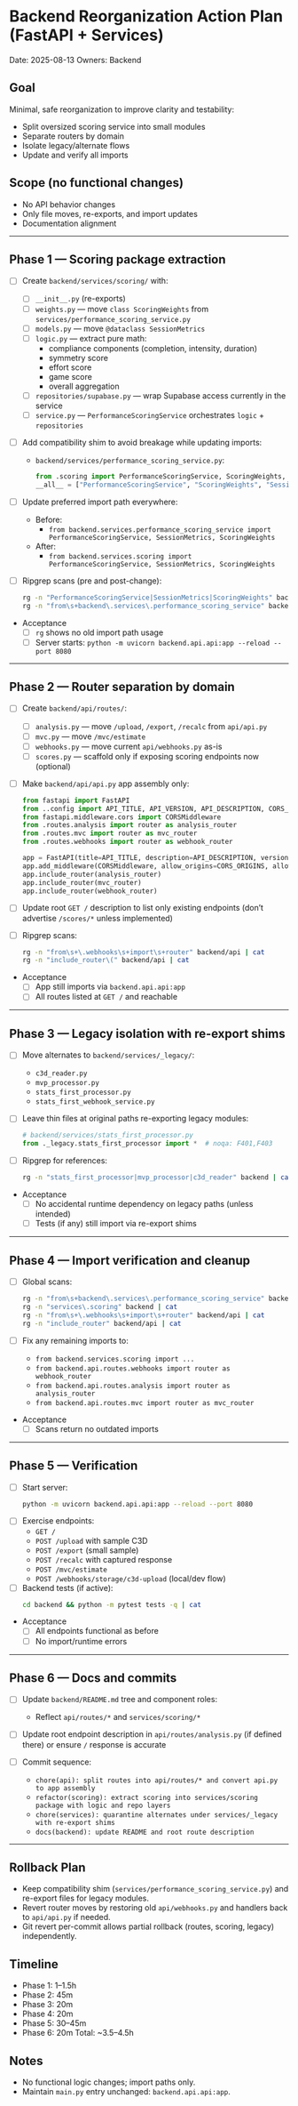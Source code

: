 # Backend Reorganization Action Plan (FastAPI + Services)
Date: 2025-08-13
Owners: Backend

## Goal
Minimal, safe reorganization to improve clarity and testability:
- Split oversized scoring service into small modules
- Separate routers by domain
- Isolate legacy/alternate flows
- Update and verify all imports

## Scope (no functional changes)
- No API behavior changes
- Only file moves, re-exports, and import updates
- Documentation alignment

---

## Phase 1 — Scoring package extraction

- [ ] Create `backend/services/scoring/` with:
  - [ ] `__init__.py` (re-exports)
  - [ ] `weights.py` — move `class ScoringWeights` from `services/performance_scoring_service.py`
  - [ ] `models.py` — move `@dataclass SessionMetrics`
  - [ ] `logic.py` — extract pure math:
    - compliance components (completion, intensity, duration)
    - symmetry score
    - effort score
    - game score
    - overall aggregation
  - [ ] `repositories/supabase.py` — wrap Supabase access currently in the service
  - [ ] `service.py` — `PerformanceScoringService` orchestrates `logic` + `repositories`

- [ ] Add compatibility shim to avoid breakage while updating imports:
  - `backend/services/performance_scoring_service.py`:
    ```python
    from .scoring import PerformanceScoringService, ScoringWeights, SessionMetrics
    __all__ = ["PerformanceScoringService", "ScoringWeights", "SessionMetrics"]
    ```

- [ ] Update preferred import path everywhere:
  - Before:
    - `from backend.services.performance_scoring_service import PerformanceScoringService, SessionMetrics, ScoringWeights`
  - After:
    - `from backend.services.scoring import PerformanceScoringService, SessionMetrics, ScoringWeights`

- [ ] Ripgrep scans (pre and post-change):
  ```bash
  rg -n "PerformanceScoringService|SessionMetrics|ScoringWeights" backend | cat
  rg -n "from\s+backend\.services\.performance_scoring_service" backend | cat
  ```

- Acceptance
  - [ ] `rg` shows no old import path usage
  - [ ] Server starts: `python -m uvicorn backend.api.api:app --reload --port 8080`

---

## Phase 2 — Router separation by domain

- [ ] Create `backend/api/routes/`:
  - [ ] `analysis.py` — move `/upload`, `/export`, `/recalc` from `api/api.py`
  - [ ] `mvc.py` — move `/mvc/estimate`
  - [ ] `webhooks.py` — move current `api/webhooks.py` as-is
  - [ ] `scores.py` — scaffold only if exposing scoring endpoints now (optional)

- [ ] Make `backend/api/api.py` app assembly only:
  ```python
  from fastapi import FastAPI
  from ..config import API_TITLE, API_VERSION, API_DESCRIPTION, CORS_ORIGINS, CORS_CREDENTIALS, CORS_METHODS, CORS_HEADERS
  from fastapi.middleware.cors import CORSMiddleware
  from .routes.analysis import router as analysis_router
  from .routes.mvc import router as mvc_router
  from .routes.webhooks import router as webhook_router

  app = FastAPI(title=API_TITLE, description=API_DESCRIPTION, version=API_VERSION)
  app.add_middleware(CORSMiddleware, allow_origins=CORS_ORIGINS, allow_credentials=CORS_CREDENTIALS, allow_methods=CORS_METHODS, allow_headers=CORS_HEADERS)
  app.include_router(analysis_router)
  app.include_router(mvc_router)
  app.include_router(webhook_router)
  ```

- [ ] Update root `GET /` description to list only existing endpoints (don’t advertise `/scores/*` unless implemented)

- [ ] Ripgrep scans:
  ```bash
  rg -n "from\s+\.webhooks\s+import\s+router" backend/api | cat
  rg -n "include_router\(" backend/api | cat
  ```

- Acceptance
  - [ ] App still imports via `backend.api.api:app`
  - [ ] All routes listed at `GET /` and reachable

---

## Phase 3 — Legacy isolation with re-export shims

- [ ] Move alternates to `backend/services/_legacy/`:
  - `c3d_reader.py`
  - `mvp_processor.py`
  - `stats_first_processor.py`
  - `stats_first_webhook_service.py`

- [ ] Leave thin files at original paths re-exporting legacy modules:
  ```python
  # backend/services/stats_first_processor.py
  from ._legacy.stats_first_processor import *  # noqa: F401,F403
  ```

- [ ] Ripgrep for references:
  ```bash
  rg -n "stats_first_processor|mvp_processor|c3d_reader" backend | cat
  ```

- Acceptance
  - [ ] No accidental runtime dependency on legacy paths (unless intended)
  - [ ] Tests (if any) still import via re-export shims

---

## Phase 4 — Import verification and cleanup

- [ ] Global scans:
  ```bash
  rg -n "from\s+backend\.services\.performance_scoring_service" backend | cat
  rg -n "services\.scoring" backend | cat
  rg -n "from\s+\.webhooks\s+import\s+router" backend/api | cat
  rg -n "include_router" backend/api | cat
  ```

- [ ] Fix any remaining imports to:
  - `from backend.services.scoring import ...`
  - `from backend.api.routes.webhooks import router as webhook_router`
  - `from backend.api.routes.analysis import router as analysis_router`
  - `from backend.api.routes.mvc import router as mvc_router`

- Acceptance
  - [ ] Scans return no outdated imports

---

## Phase 5 — Verification

- [ ] Start server:
  ```bash
  python -m uvicorn backend.api.api:app --reload --port 8080
  ```
- [ ] Exercise endpoints:
  - `GET /`
  - `POST /upload` with sample C3D
  - `POST /export` (small sample)
  - `POST /recalc` with captured response
  - `POST /mvc/estimate`
  - `POST /webhooks/storage/c3d-upload` (local/dev flow)
- [ ] Backend tests (if active):
  ```bash
  cd backend && python -m pytest tests -q | cat
  ```

- Acceptance
  - [ ] All endpoints functional as before
  - [ ] No import/runtime errors

---

## Phase 6 — Docs and commits

- [ ] Update `backend/README.md` tree and component roles:
  - Reflect `api/routes/*` and `services/scoring/*`
- [ ] Update root endpoint description in `api/routes/analysis.py` (if defined there) or ensure `/` response is accurate

- [ ] Commit sequence:
  - `chore(api): split routes into api/routes/* and convert api.py to app assembly`
  - `refactor(scoring): extract scoring into services/scoring package with logic and repo layers`
  - `chore(services): quarantine alternates under services/_legacy with re-export shims`
  - `docs(backend): update README and root route description`

---

## Rollback Plan
- Keep compatibility shim (`services/performance_scoring_service.py`) and re-export files for legacy modules.
- Revert router moves by restoring old `api/webhooks.py` and handlers back to `api/api.py` if needed.
- Git revert per-commit allows partial rollback (routes, scoring, legacy) independently.

## Timeline
- Phase 1: 1–1.5h
- Phase 2: 45m
- Phase 3: 20m
- Phase 4: 20m
- Phase 5: 30–45m
- Phase 6: 20m
Total: ~3.5–4.5h

## Notes
- No functional logic changes; import paths only.
- Maintain `main.py` entry unchanged: `backend.api.api:app`.


